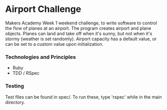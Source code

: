 Airport Challenge
================

Makers Academy Week 1 weekend challenge, to write software to control the flow of planes at an airport. The program creates airport and plane objects. Planes can land and take off when it's sunny, but not when it's stormy (weather is set randomly). Airport capacity has a default value, or can be set to a custom value upon initialization.

### Technologies and Principles

* Ruby
* TDD / RSpec

### Testing

Test files can be found in spec/. To run these, type 'rspec' while in the main directory.
